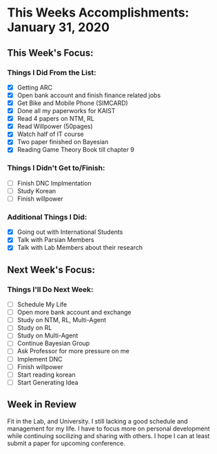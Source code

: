 # This Weeks Accomplishments: January 31, 2020

## This Week's Focus: 

### Things I Did From the List:

- [X] Getting ARC
- [X] Open bank account and finish finance related jobs
- [X] Get Bike and Mobile Phone (SIMCARD)
- [X] Done all my paperworks for KAIST
- [X] Read 4 papers on NTM, RL
- [X] Read Willpower (50pages)
- [X] Watch half of IT course
- [X] Two paper finished on Bayesian
- [X] Reading Game Theory Book till chapter 9

### Things I Didn't Get to/Finish:

- [ ] Finish DNC Implmentation
- [ ] Study Korean
- [ ] Finish willpower

### Additional Things I Did:

- [X] Going out with International Students
- [x] Talk with Parsian Members
- [X] Talk with Lab Members about their research

## Next Week's Focus:

### Things I'll Do Next Week:

- [ ] Schedule My Life
- [ ] Open more bank account and exchange
- [ ] Study on NTM, RL, Multi-Agent
- [ ] Study on RL
- [ ] Study on Multi-Agent
- [ ] Continue Bayesian Group
- [ ] Ask Professor for more pressure on me
- [ ] Implement DNC
- [ ] Finish willpower
- [ ] Start reading korean
- [ ] Start Generating Idea

## Week in Review

Fit in the Lab, and University. I still lacking a good schedule and management for my life. 
I have to focus more on personal development while continuing socilizing and sharing with others.
I hope I can at least submit a paper for upcoming conference.
